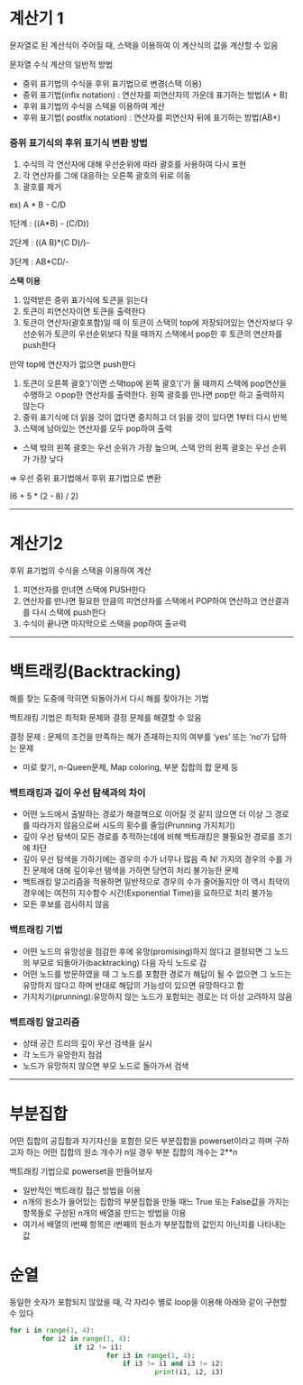 # 계산기 1

문자열로 된 계산식이 주어질 때, 스택을 이용하여 이 계산식의 값을 계산할 수 있음

문자열 수식 계산의 일반적 방법

- 중위 표기법의 수식을 후위 표기법으로 변경(스택 이용)
- 중위 표기법(infix notation) : 연산자를 피연산자의 가운데 표기하는 방법(A + B)
- 후위 표기법의 수식을 스택을 이용하여 계산
- 후위 표기법( postfix notation) : 연산자를 피연산자 뒤에 표기하는 방법(AB+)

### 중위 표기식의 후위 표기식 변환 방법

1. 수식의 각 연산자에 대해 우선순위에 따라 괄호를 사용하여 다시 표현
2. 각 연산자를 그에 대응하는 오른쪽 괄호의 뒤로 이동
3. 괄호를 제거

ex) A * B - C/D

1단계 : ((A*B) - (C/D))

2단계 : ((A B)*(C D)/)-

3단계 : AB*CD/-

**스택 이용**

1. 입력받은 중위 표기식에 토큰을 읽는다
2. 토큰이 피연산자이면 토큰을 출력한다
3. 토큰이 연산자(괄호포함)일 때 이 토큰이 스택의 top에 저장되어있는 연산자보다 우선순위가 토큰의 우선순위보다 작을 때까지 스택에서 pop한 후 토큰의 연산자를 push한다

만약 top에 연산자가 없으면 push한다

1. 토큰이 오른쪽 괄호’)’이면 스택top에 왼쪽 괄호’(’가 올 때까지 스택에 pop연산을 수행하고 ㅇpop한 연산자를 출력한다. 왼쪽 괄호를 만나면 pop만 하고 출력하지 않는다
2. 중위 표기식에 더 읽을 것이 없다면 중지하고 더 읽을 것이 있다면 1부터 다시 반복
3. 스택에 남아있는 연산자를 모두 pop하여 출력
- 스택 밖의 왼쪽 괄호는 우선 순위가 가장 높으며, 스택 안의 왼쪽 괄호는 우선 순위가 가장 낮다

⇒ 우선 중위 표기법에서 후위 표기법으로 변환

(6 + 5 * (2 - 8) / 2)

---

# 계산기2

후위 표기법의 수식을 스택을 이용하여 계산

1. 피연산자를 만녀면 스택에 PUSH한다
2. 연산자를 만나면 필요한 만큼의 피연산자를 스택에서 POP하여 연산하고 연산결과를 다시 스택에 push한다
3. 수식이 끝나면 마지막으로 스택을 pop하여 출ㄹ력

---

# 백트래킹(Backtracking)

해를 찾는 도중에 막히면 되돌아가서 다시 해를 찾아가는 기법

백트래킹 기법은 최적화 문제와 결정 문제를 해결할 수 있음

결정 문제 : 문제의 조건을 만족하는 해가 존재하는지의 여부를 ‘yes’ 또는 ‘no’가 답하는 문제

- 미로 찾기, n-Queen문제, Map coloring, 부분 집합의 합 문제 등

### 백트래킹과 깊이 우선 탐색과의 차이

- 어떤 노드에서 출발하는 경로가 해결책으로 이어질 것 같지 않으면 더 이상 그 경로를 따라가지 않음으로써 시도의 횟수를 줄임(Prunning 가지치기)
- 깊이 우선 탐색이 모든 경로를 추적하는데에 비해 백트래킹은 불필요한 경로를 조기에 차단
- 깊이 우선 탐색을 가하기에는 경우의 수가 너무나 많음 즉 N! 가지의 경우의 수를 가진 문제에 대해 깊이우선 탬색을 가하면 당연히 처리 불가능한 문제
- 백트래킹 알고리즘을 적용하면 일반적으로 경우의 수가 줄어들지만 이 역시 최악의 경우에는 여전히 지수함수 시간(Exponential Time)을 요하므로 처리 불가능
- 모든 후보를 검사하지 않음

### 백트래킹 기법

- 어떤 노드의 유망성을 점감한 후에 유망(promising)하지 않다고 결정되면 그 노드의 부모로 되돌아가(backtracking) 다음 자식 노드로 감
- 어떤 노드를 방문하였을 때 그 노드를 포함한 경로가 해답이 될 수 없으면 그 노드는 유망하지 않다고 하며 반대로 해답의 가능성이 있으면 유망하다고 함
- 가지치기(prunning):유망하지 않는 노드가 포함되는 경로는 더 이상 고려하지 않음

### 백트래킹 알고리즘

- 상태 공간 트리의 깊이 우선 검색을 실시
- 각 노드가 유망한지 점검
- 노드가 유망하지 않으면 부모 노드로 돌아가서 검색

---

# 부분집합

어떤 집합의 공집합과 자기자신을 포함한 모든 부분집합을 powerset이라고 하며 구하고자 하는 어떤 집합의 원소 개수가 n일 경우 부분 집합의 개수는 2**n

백트래킹 기법으로 powerset을 만들어보자

- 일반적인 백트래킹 접근 방법을 이용
- n개의 원소가 들어있는 집합의 부분집합을 만들 때느 True 또는 False값을 가지는 항목들로 구성된 n개의 배열을 만드는 방법을 이용
- 여기서 배열의 i번째 항목은 i번째의 원소가 부분집합의 값인지 아닌지를 나타내는 값

# 순열

동일한 숫자가 포함되지 않았을 때, 각 자리수 별로 loop을 이용해 아래와 같이 구현할 수 있다

```python
for i in range(1, 4):
		for i2 in range(1, 4):
				if i2 != i1:
						for i3 in range(1, 4):
							if i3 != i1 and i3 != i2:
									print(i1, i2, i3)
									
```